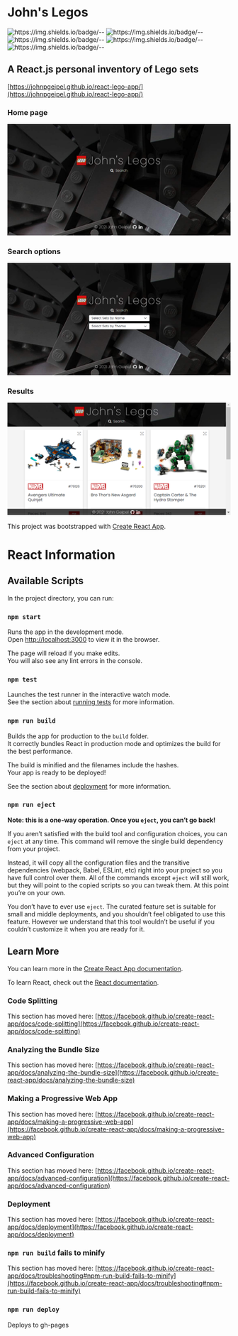 # John's Legos

![https://img.shields.io/badge/<LABEL>-<MESSAGE>-<COLOR>](https://img.shields.io/badge/JavaScript-ff0000)
![https://img.shields.io/badge/<LABEL>-<MESSAGE>-<COLOR>](https://img.shields.io/badge/CSS-ff0000)
![https://img.shields.io/badge/<LABEL>-<MESSAGE>-<COLOR>](https://img.shields.io/badge/HTML-ff0000)
![https://img.shields.io/badge/<LABEL>-<MESSAGE>-<COLOR>](https://img.shields.io/badge/JSON-ff0000)
![https://img.shields.io/badge/<LABEL>-<MESSAGE>-<COLOR>](https://img.shields.io/badge/PanZoom-ff0000)

## A React.js personal inventory of Lego sets

[https://johnpgeipel.github.io/react-lego-app/](https://johnpgeipel.github.io/react-lego-app/)

### Home page
![home page](https://raw.githubusercontent.com/johnpgeipel/react-lego-app/master/src/assets/images/react-lego-app001.PNG)
### Search options
![home page](https://raw.githubusercontent.com/johnpgeipel/react-lego-app/master/src/assets/images/react-lego-app002.PNG)
### Results
![home page](https://raw.githubusercontent.com/johnpgeipel/react-lego-app/master/src/assets/images/react-lego-app003.PNG)

This project was bootstrapped with [Create React App](https://github.com/facebook/create-react-app).



# React Information

## Available Scripts

In the project directory, you can run:

### `npm start`

Runs the app in the development mode.\
Open [http://localhost:3000](http://localhost:3000) to view it in the browser.

The page will reload if you make edits.\
You will also see any lint errors in the console.

### `npm test`

Launches the test runner in the interactive watch mode.\
See the section about [running tests](https://facebook.github.io/create-react-app/docs/running-tests) for more information.

### `npm run build`

Builds the app for production to the `build` folder.\
It correctly bundles React in production mode and optimizes the build for the best performance.

The build is minified and the filenames include the hashes.\
Your app is ready to be deployed!

See the section about [deployment](https://facebook.github.io/create-react-app/docs/deployment) for more information.

### `npm run eject`

**Note: this is a one-way operation. Once you `eject`, you can’t go back!**

If you aren’t satisfied with the build tool and configuration choices, you can `eject` at any time. This command will remove the single build dependency from your project.

Instead, it will copy all the configuration files and the transitive dependencies (webpack, Babel, ESLint, etc) right into your project so you have full control over them. All of the commands except `eject` will still work, but they will point to the copied scripts so you can tweak them. At this point you’re on your own.

You don’t have to ever use `eject`. The curated feature set is suitable for small and middle deployments, and you shouldn’t feel obligated to use this feature. However we understand that this tool wouldn’t be useful if you couldn’t customize it when you are ready for it.

## Learn More

You can learn more in the [Create React App documentation](https://facebook.github.io/create-react-app/docs/getting-started).

To learn React, check out the [React documentation](https://reactjs.org/).

### Code Splitting

This section has moved here: [https://facebook.github.io/create-react-app/docs/code-splitting](https://facebook.github.io/create-react-app/docs/code-splitting)

### Analyzing the Bundle Size

This section has moved here: [https://facebook.github.io/create-react-app/docs/analyzing-the-bundle-size](https://facebook.github.io/create-react-app/docs/analyzing-the-bundle-size)

### Making a Progressive Web App

This section has moved here: [https://facebook.github.io/create-react-app/docs/making-a-progressive-web-app](https://facebook.github.io/create-react-app/docs/making-a-progressive-web-app)

### Advanced Configuration

This section has moved here: [https://facebook.github.io/create-react-app/docs/advanced-configuration](https://facebook.github.io/create-react-app/docs/advanced-configuration)

### Deployment

This section has moved here: [https://facebook.github.io/create-react-app/docs/deployment](https://facebook.github.io/create-react-app/docs/deployment)

### `npm run build` fails to minify

This section has moved here: [https://facebook.github.io/create-react-app/docs/troubleshooting#npm-run-build-fails-to-minify](https://facebook.github.io/create-react-app/docs/troubleshooting#npm-run-build-fails-to-minify)

### `npm run deploy`
Deploys to gh-pages

